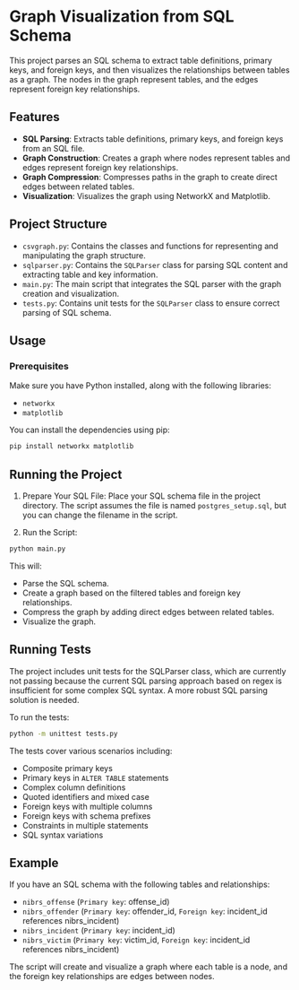 # Graph Visualization from SQL Schema

This project parses an SQL schema to extract table definitions, primary keys, and foreign keys, and then visualizes the relationships between tables as a graph. The nodes in the graph represent tables, and the edges represent foreign key relationships.

## Features

- **SQL Parsing**: Extracts table definitions, primary keys, and foreign keys from an SQL file.
- **Graph Construction**: Creates a graph where nodes represent tables and edges represent foreign key relationships.
- **Graph Compression**: Compresses paths in the graph to create direct edges between related tables.
- **Visualization**: Visualizes the graph using NetworkX and Matplotlib.

## Project Structure

- `csvgraph.py`: Contains the classes and functions for representing and manipulating the graph structure.
- `sqlparser.py`: Contains the `SQLParser` class for parsing SQL content and extracting table and key information.
- `main.py`: The main script that integrates the SQL parser with the graph creation and visualization.
- `tests.py`: Contains unit tests for the `SQLParser` class to ensure correct parsing of SQL schema.

## Usage

### Prerequisites

Make sure you have Python installed, along with the following libraries:

- `networkx`
- `matplotlib`

You can install the dependencies using pip:

```bash
pip install networkx matplotlib
```

## Running the Project

1. Prepare Your SQL File: Place your SQL schema file in the project directory. The script assumes the file is named `postgres_setup.sql`, but you can change the filename in the script.

2. Run the Script:

```bash
python main.py
```

This will:
- Parse the SQL schema.
- Create a graph based on the filtered tables and foreign key relationships.
- Compress the graph by adding direct edges between related tables.
- Visualize the graph.

## Running Tests

The project includes unit tests for the SQLParser class, which are currently not passing because the current SQL parsing approach based on regex is insufficient for some complex SQL syntax. A more robust SQL parsing solution is needed.

To run the tests:

```bash
python -m unittest tests.py
```

The tests cover various scenarios including:

- Composite primary keys
- Primary keys in `ALTER TABLE` statements
- Complex column definitions
- Quoted identifiers and mixed case
- Foreign keys with multiple columns
- Foreign keys with schema prefixes
- Constraints in multiple statements
- SQL syntax variations

## Example

If you have an SQL schema with the following tables and relationships:

- `nibrs_offense` (`Primary key`: offense_id)
- `nibrs_offender` (`Primary key`: offender_id, `Foreign key`: incident_id references nibrs_incident)
- `nibrs_incident` (`Primary key`: incident_id)
- `nibrs_victim` (`Primary key`: victim_id, `Foreign key`: incident_id references nibrs_incident)

The script will create and visualize a graph where each table is a node, and the foreign key relationships are edges between nodes.
